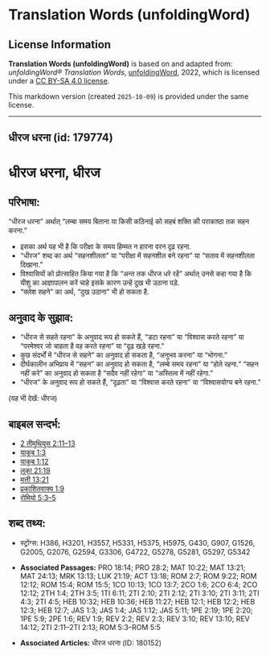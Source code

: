 # Translation Words (unfoldingWord)

## License Information

**Translation Words (unfoldingWord)** is based on and adapted from: _unfoldingWord® Translation Words_, [unfoldingWord](https://unfoldingword.org/utw), 2022, which is licensed under a [CC BY-SA 4.0 license](https://creativecommons.org/licenses/by-sa/4.0/legalcode.en).

This markdown version (created `2025-10-09`) is provided under the same license.



--------------------------------

## धीरज धरना (id: 179774)

धीरज धरना, धीरज
===============

परिभाषा:
--------

“धीरज धरना” अर्थात् “लम्बा समय बिताना या किसी कठिनाई को सहबं शक्ति की पराकाष्ठा तक सहन करना.”

* इसका अर्थ यह भी है कि परीक्षा के समय हिम्मत न हारना वरन दृढ़ रहना.
* “धीरज” शब्द का अर्थ “सहनशीलता” या “परीक्षा में सहनशील बने रहना” या “सताव में सहनशीलता दिखाना.”
* विश्वासियों को प्रोत्साहित किया गया है कि “अन्त तक धीरज धरे रहें” अर्थात् उनसे कहा गया है कि यीशु का आज्ञापालन करें चाहे इसके कारण उन्हें दुख भी उठाना पड़े.
* “क्लेश सहने” का अर्थ, “दुख उठाना” भी हो सकता है.

अनुवाद के सुझाव:
----------------

* “धीरज से सहते रहना” के अनुवाद रूप हो सकते हैं, “डटा रहना” या “विश्वास करते रहना” या “परमेश्वर जो चाहता है वह करते रहना” या “दृढ़ खड़े रहना."
* कुछ संदर्भों में “धीरज से सहने” का अनुवाद हो सकता है, “अनुभव करना” या “भोगना.”
* दीर्घकालीन अभिप्राय में “सहन” का अनुवाद हो सकता है, “लम्बे समय रहना” या “होते रहना.” “सहन नहीं करे” का अनुवाद हो सकता है “सदैव नहीं रहेगा” या “अस्तित्व में नहीं रहेगा.”
* “धीरज” के अनुवाद रूप हो सकते हैं, “दृढ़ता” या “विश्वास करते रहना” या “विश्वासयोग्य बने रहना.”

(यह भी देखें: धीरज)

बाइबल सन्दर्भ:
--------------

* [2 तीमुथियुस 2:11–13](https://ref.ly/2Tim0:0)
* [याकूब 1:3](https://ref.ly/Jas1:3)
* [याकूब 1:12](https://ref.ly/Jas1:12)
* [लूका 21:19](https://ref.ly/Luke21:19)
* [मत्ती 13:21](https://ref.ly/Matt13:21)
* [प्रकाशितवाक्य 1:9](https://ref.ly/Rev0:0)
* [रोमियो 5:3–5](https://ref.ly/Rom5:3-Rom5:5)

शब्द तथ्य:
----------

* स्ट्रोंग्स: H386, H3201, H3557, H5331, H5375, H5975, G430, G907, G1526, G2005, G2076, G2594, G3306, G4722, G5278, G5281, G5297, G5342

* **Associated Passages:** PRO 18:14; PRO 28:2; MAT 10:22; MAT 13:21; MAT 24:13; MRK 13:13; LUK 21:19; ACT 13:18; ROM 2:7; ROM 9:22; ROM 12:12; ROM 15:4; ROM 15:5; 1CO 10:13; 1CO 13:7; 2CO 1:6; 2CO 6:4; 2CO 12:12; 2TH 1:4; 2TH 3:5; 1TI 6:11; 2TI 2:10; 2TI 2:12; 2TI 3:10; 2TI 3:11; 2TI 4:3; 2TI 4:5; HEB 10:32; HEB 10:36; HEB 11:27; HEB 12:1; HEB 12:2; HEB 12:3; HEB 12:7; JAS 1:3; JAS 1:4; JAS 1:12; JAS 5:11; 1PE 2:19; 1PE 2:20; 1PE 5:9; 2PE 1:6; REV 1:9; REV 2:2; REV 2:3; REV 3:10; REV 13:10; REV 14:12; 2TI 2:11–2TI 2:13; ROM 5:3–ROM 5:5
* **Associated Articles:** धीरज धरना (ID: 180152)

